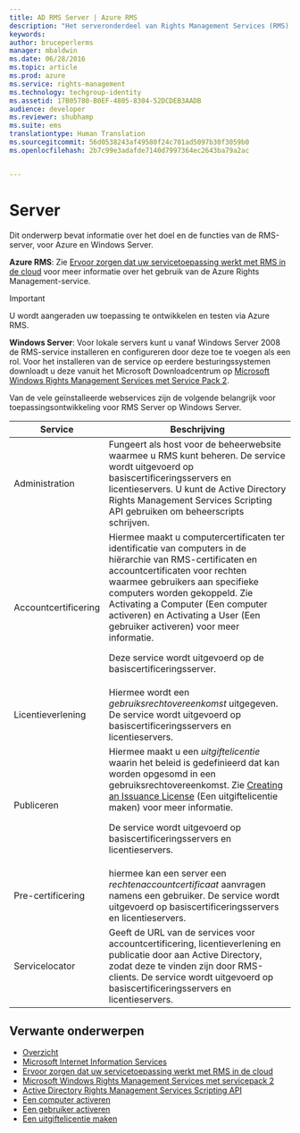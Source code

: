 ```yaml
---
title: AD RMS Server | Azure RMS
description: "Het serveronderdeel van Rights Management Services (RMS) wordt geïmplementeerd met een reeks webservices die worden uitgevoerd op Microsoft Internet Information Services."
keywords: 
author: bruceperlerms
manager: mbaldwin
ms.date: 06/28/2016
ms.topic: article
ms.prod: azure
ms.service: rights-management
ms.technology: techgroup-identity
ms.assetid: 17B05780-B0EF-4805-8304-52DCDEB3AADB
audience: developer
ms.reviewer: shubhamp
ms.suite: ems
translationtype: Human Translation
ms.sourcegitcommit: 56d0538243af49580f24c701ad5097b30f3059b0
ms.openlocfilehash: 2b7c99e3adafde7140d7997364ec2643ba79a2ac


---
```


# Server

Dit onderwerp bevat informatie over het doel en de functies van de RMS-server, voor Azure en Windows Server.

**Azure RMS**: Zie [Ervoor zorgen dat uw servicetoepassing werkt met RMS in de cloud](how-to-use-file-api-with-aadrm-cloud.md) voor meer informatie over het gebruik van de Azure Rights Management-service.

> [!IMPORTANT] 
> U wordt aangeraden uw toepassing te ontwikkelen en testen via Azure RMS.

**Windows Server**: Voor lokale servers kunt u vanaf Windows Server 2008 de RMS-service installeren en configureren door deze toe te voegen als een rol. Voor het installeren van de service op eerdere besturingssystemen downloadt u deze vanuit het Microsoft Downloadcentrum op [Microsoft Windows Rights Management Services met Service Pack 2](http://www.microsoft.com/download/en/details.aspx?id=4909).

Van de vele geïnstalleerde webservices zijn de volgende belangrijk voor toepassingsontwikkeling voor RMS Server op Windows Server.

| Service | Beschrijving |
|---------|-------------|
| Administration | Fungeert als host voor de beheerwebsite waarmee u RMS kunt beheren. De service wordt uitgevoerd op basiscertificeringsservers en licentieservers. U kunt de Active Directory Rights Management Services Scripting API gebruiken om beheerscripts schrijven.|
| Accountcertificering |Hiermee maakt u computercertificaten ter identificatie van computers in de hiërarchie van RMS-certificaten en accountcertificaten voor rechten waarmee gebruikers aan specifieke computers worden gekoppeld. Zie Activating a Computer (Een computer activeren) en Activating a User (Een gebruiker activeren) voor meer informatie.<p><p>Deze service wordt uitgevoerd op de basiscertificeringsserver. |
|Licentieverlening | Hiermee wordt een *gebruiksrechtovereenkomst* uitgegeven. De service wordt uitgevoerd op basiscertificeringsservers en licentieservers.|
|Publiceren | Hiermee maakt u een *uitgiftelicentie* waarin het beleid is gedefinieerd dat kan worden opgesomd in een gebruiksrechtovereenkomst. Zie [Creating an Issuance License](https://msdn.microsoft.com/library/Aa362355) (Een uitgiftelicentie maken) voor meer informatie.<p><p>De service wordt uitgevoerd op basiscertificeringsservers en licentieservers.|
|Pre-certificering | hiermee kan een server een *rechtenaccountcertificaat* aanvragen namens een gebruiker. De service wordt uitgevoerd op basiscertificeringsservers en licentieservers.|
|Servicelocator | Geeft de URL van de services voor accountcertificering, licentieverlening en publicatie door aan Active Directory, zodat deze te vinden zijn door RMS-clients. De service wordt uitgevoerd op basiscertificeringsservers en licentieservers.|

## Verwante onderwerpen ##
* [Overzicht](ad-rms-overview.md)
* [Microsoft Internet Information Services](http://www.iis.net/overview)
* [Ervoor zorgen dat uw servicetoepassing werkt met RMS in de cloud](how-to-use-file-api-with-aadrm-cloud.md)
* [Microsoft Windows Rights Management Services met servicepack 2](http://www.microsoft.com/download/en/details.aspx?id=4909)
* [Active Directory Rights Management Services Scripting API](https://msdn.microsoft.com/library/Bb968797)
* [Een computer activeren](https://msdn.microsoft.com/library/Cc530377)
* [Een gebruiker activeren](https://msdn.microsoft.com/library/Cc530378)
* [Een uitgiftelicentie maken](https://msdn.microsoft.com/library/Aa362355)

 

 



<!--HONumber=Jun16_HO4-->


